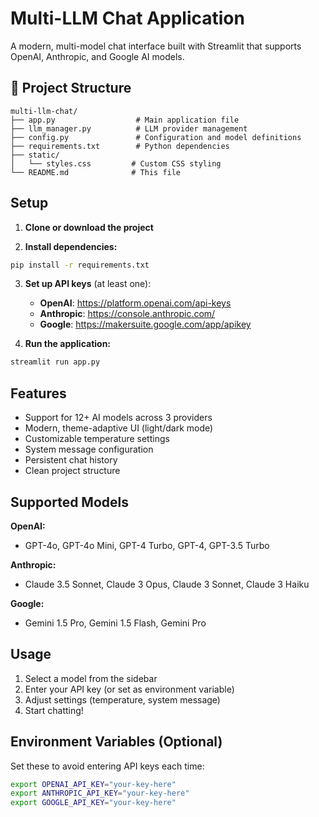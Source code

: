 # Multi-LLM Chat Application

A modern, multi-model chat interface built with Streamlit that supports OpenAI, Anthropic, and Google AI models.

## 📁 Project Structure

```
multi-llm-chat/
├── app.py                  # Main application file
├── llm_manager.py          # LLM provider management
├── config.py               # Configuration and model definitions
├── requirements.txt        # Python dependencies
├── static/
│   └── styles.css         # Custom CSS styling
└── README.md              # This file
```

##  Setup

1. **Clone or download the project**

2. **Install dependencies:**
```bash
pip install -r requirements.txt
```

3. **Set up API keys** (at least one):
   - **OpenAI**: https://platform.openai.com/api-keys
   - **Anthropic**: https://console.anthropic.com/
   - **Google**: https://makersuite.google.com/app/apikey

4. **Run the application:**
```bash
streamlit run app.py
```

##  Features

- Support for 12+ AI models across 3 providers
- Modern, theme-adaptive UI (light/dark mode)
- Customizable temperature settings
- System message configuration
- Persistent chat history
- Clean project structure

##  Supported Models

**OpenAI:**
- GPT-4o, GPT-4o Mini, GPT-4 Turbo, GPT-4, GPT-3.5 Turbo

**Anthropic:**
- Claude 3.5 Sonnet, Claude 3 Opus, Claude 3 Sonnet, Claude 3 Haiku

**Google:**
- Gemini 1.5 Pro, Gemini 1.5 Flash, Gemini Pro

##  Usage

1. Select a model from the sidebar
2. Enter your API key (or set as environment variable)
3. Adjust settings (temperature, system message)
4. Start chatting!

##  Environment Variables (Optional)

Set these to avoid entering API keys each time:

```bash
export OPENAI_API_KEY="your-key-here"
export ANTHROPIC_API_KEY="your-key-here"
export GOOGLE_API_KEY="your-key-here"
```
